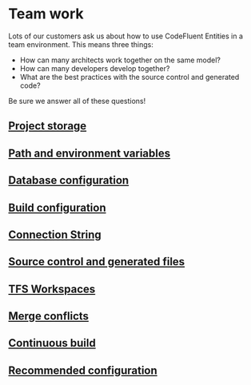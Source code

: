 # Team work

Lots of our customers ask us about how to use CodeFluent Entities in a team environment. This means three things:
- How can many architects work together on the same model?
- How can many developers develop together?
- What are the best practices with the source control and generated code?

Be sure we answer all of these questions!


## [Project storage](project_storage.html)

## [Path and environment variables](path_and_environment_variables.html)

## [Database configuration](database_configuration.html)

## [Build configuration](build_configuration.html)

## [Connection String](connection_string.html)

## [Source control and generated files](model_your_business.html)

## [TFS Workspaces](model_your_business.html)

## [Merge conflicts](model_your_business.html)

## [Continuous build](model_your_business.html)

## [Recommended configuration](model_your_business.html)